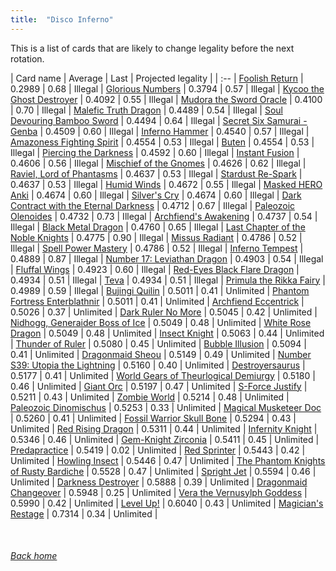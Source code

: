 ```yaml
---
title:  "Disco Inferno"
---
```


This is a list of cards that are likely to change legality before the next rotation.

| Card name | Average | Last | Projected legality |
| :-- |
[Foolish Return](https://db.ygoprodeck.com/card/?search=Foolish%20Return) | 0.2989 | 0.68 | Illegal |
[Glorious Numbers](https://db.ygoprodeck.com/card/?search=Glorious%20Numbers) | 0.3794 | 0.57 | Illegal |
[Kycoo the Ghost Destroyer](https://db.ygoprodeck.com/card/?search=Kycoo%20the%20Ghost%20Destroyer) | 0.4092 | 0.55 | Illegal |
[Mudora the Sword Oracle](https://db.ygoprodeck.com/card/?search=Mudora%20the%20Sword%20Oracle) | 0.4100 | 0.70 | Illegal |
[Malefic Truth Dragon](https://db.ygoprodeck.com/card/?search=Malefic%20Truth%20Dragon) | 0.4489 | 0.54 | Illegal |
[Soul Devouring Bamboo Sword](https://db.ygoprodeck.com/card/?search=Soul%20Devouring%20Bamboo%20Sword) | 0.4494 | 0.64 | Illegal |
[Secret Six Samurai - Genba](https://db.ygoprodeck.com/card/?search=Secret%20Six%20Samurai%20-%20Genba) | 0.4509 | 0.60 | Illegal |
[Inferno Hammer](https://db.ygoprodeck.com/card/?search=Inferno%20Hammer) | 0.4540 | 0.57 | Illegal |
[Amazoness Fighting Spirit](https://db.ygoprodeck.com/card/?search=Amazoness%20Fighting%20Spirit) | 0.4554 | 0.53 | Illegal |
[Buten](https://db.ygoprodeck.com/card/?search=Buten) | 0.4554 | 0.53 | Illegal |
[Piercing the Darkness](https://db.ygoprodeck.com/card/?search=Piercing%20the%20Darkness) | 0.4592 | 0.60 | Illegal |
[Instant Fusion](https://db.ygoprodeck.com/card/?search=Instant%20Fusion) | 0.4606 | 0.56 | Illegal |
[Mischief of the Gnomes](https://db.ygoprodeck.com/card/?search=Mischief%20of%20the%20Gnomes) | 0.4626 | 0.62 | Illegal |
[Raviel, Lord of Phantasms](https://db.ygoprodeck.com/card/?search=Raviel,%20Lord%20of%20Phantasms) | 0.4637 | 0.53 | Illegal |
[Stardust Re-Spark](https://db.ygoprodeck.com/card/?search=Stardust%20Re-Spark) | 0.4637 | 0.53 | Illegal |
[Humid Winds](https://db.ygoprodeck.com/card/?search=Humid%20Winds) | 0.4672 | 0.55 | Illegal |
[Masked HERO Anki](https://db.ygoprodeck.com/card/?search=Masked%20HERO%20Anki) | 0.4674 | 0.60 | Illegal |
[Silver's Cry](https://db.ygoprodeck.com/card/?search=Silver's%20Cry) | 0.4674 | 0.60 | Illegal |
[Dark Contract with the Eternal Darkness](https://db.ygoprodeck.com/card/?search=Dark%20Contract%20with%20the%20Eternal%20Darkness) | 0.4712 | 0.67 | Illegal |
[Paleozoic Olenoides](https://db.ygoprodeck.com/card/?search=Paleozoic%20Olenoides) | 0.4732 | 0.73 | Illegal |
[Archfiend's Awakening](https://db.ygoprodeck.com/card/?search=Archfiend's%20Awakening) | 0.4737 | 0.54 | Illegal |
[Black Metal Dragon](https://db.ygoprodeck.com/card/?search=Black%20Metal%20Dragon) | 0.4760 | 0.65 | Illegal |
[Last Chapter of the Noble Knights](https://db.ygoprodeck.com/card/?search=Last%20Chapter%20of%20the%20Noble%20Knights) | 0.4775 | 0.90 | Illegal |
[Missus Radiant](https://db.ygoprodeck.com/card/?search=Missus%20Radiant) | 0.4786 | 0.52 | Illegal |
[Spell Power Mastery](https://db.ygoprodeck.com/card/?search=Spell%20Power%20Mastery) | 0.4786 | 0.52 | Illegal |
[Inferno Tempest](https://db.ygoprodeck.com/card/?search=Inferno%20Tempest) | 0.4889 | 0.87 | Illegal |
[Number 17: Leviathan Dragon](https://db.ygoprodeck.com/card/?search=Number%2017:%20Leviathan%20Dragon) | 0.4903 | 0.54 | Illegal |
[Fluffal Wings](https://db.ygoprodeck.com/card/?search=Fluffal%20Wings) | 0.4923 | 0.60 | Illegal |
[Red-Eyes Black Flare Dragon](https://db.ygoprodeck.com/card/?search=Red-Eyes%20Black%20Flare%20Dragon) | 0.4934 | 0.51 | Illegal |
[Teva](https://db.ygoprodeck.com/card/?search=Teva) | 0.4934 | 0.51 | Illegal |
[Primula the Rikka Fairy](https://db.ygoprodeck.com/card/?search=Primula%20the%20Rikka%20Fairy) | 0.4989 | 0.59 | Illegal |
[Bujingi Quilin](https://db.ygoprodeck.com/card/?search=Bujingi%20Quilin) | 0.5011 | 0.41 | Unlimited |
[Phantom Fortress Enterblathnir](https://db.ygoprodeck.com/card/?search=Phantom%20Fortress%20Enterblathnir) | 0.5011 | 0.41 | Unlimited |
[Archfiend Eccentrick](https://db.ygoprodeck.com/card/?search=Archfiend%20Eccentrick) | 0.5026 | 0.37 | Unlimited |
[Dark Ruler No More](https://db.ygoprodeck.com/card/?search=Dark%20Ruler%20No%20More) | 0.5045 | 0.42 | Unlimited |
[Nidhogg, Generaider Boss of Ice](https://db.ygoprodeck.com/card/?search=Nidhogg,%20Generaider%20Boss%20of%20Ice) | 0.5049 | 0.48 | Unlimited |
[White Rose Dragon](https://db.ygoprodeck.com/card/?search=White%20Rose%20Dragon) | 0.5049 | 0.48 | Unlimited |
[Insect Knight](https://db.ygoprodeck.com/card/?search=Insect%20Knight) | 0.5063 | 0.44 | Unlimited |
[Thunder of Ruler](https://db.ygoprodeck.com/card/?search=Thunder%20of%20Ruler) | 0.5080 | 0.45 | Unlimited |
[Bubble Illusion](https://db.ygoprodeck.com/card/?search=Bubble%20Illusion) | 0.5094 | 0.41 | Unlimited |
[Dragonmaid Sheou](https://db.ygoprodeck.com/card/?search=Dragonmaid%20Sheou) | 0.5149 | 0.49 | Unlimited |
[Number S39: Utopia the Lightning](https://db.ygoprodeck.com/card/?search=Number%20S39:%20Utopia%20the%20Lightning) | 0.5160 | 0.40 | Unlimited |
[Destroyersaurus](https://db.ygoprodeck.com/card/?search=Destroyersaurus) | 0.5177 | 0.41 | Unlimited |
[World Gears of Theurlogical Demiurgy](https://db.ygoprodeck.com/card/?search=World%20Gears%20of%20Theurlogical%20Demiurgy) | 0.5180 | 0.46 | Unlimited |
[Giant Orc](https://db.ygoprodeck.com/card/?search=Giant%20Orc) | 0.5197 | 0.47 | Unlimited |
[S-Force Justify](https://db.ygoprodeck.com/card/?search=S-Force%20Justify) | 0.5211 | 0.43 | Unlimited |
[Zombie World](https://db.ygoprodeck.com/card/?search=Zombie%20World) | 0.5214 | 0.48 | Unlimited |
[Paleozoic Dinomischus](https://db.ygoprodeck.com/card/?search=Paleozoic%20Dinomischus) | 0.5253 | 0.33 | Unlimited |
[Magical Musketeer Doc](https://db.ygoprodeck.com/card/?search=Magical%20Musketeer%20Doc) | 0.5260 | 0.41 | Unlimited |
[Fossil Warrior Skull Bone](https://db.ygoprodeck.com/card/?search=Fossil%20Warrior%20Skull%20Bone) | 0.5294 | 0.43 | Unlimited |
[Red Rising Dragon](https://db.ygoprodeck.com/card/?search=Red%20Rising%20Dragon) | 0.5311 | 0.44 | Unlimited |
[Infernity Knight](https://db.ygoprodeck.com/card/?search=Infernity%20Knight) | 0.5346 | 0.46 | Unlimited |
[Gem-Knight Zirconia](https://db.ygoprodeck.com/card/?search=Gem-Knight%20Zirconia) | 0.5411 | 0.45 | Unlimited |
[Predapractice](https://db.ygoprodeck.com/card/?search=Predapractice) | 0.5419 | 0.02 | Unlimited |
[Red Sprinter](https://db.ygoprodeck.com/card/?search=Red%20Sprinter) | 0.5443 | 0.42 | Unlimited |
[Howling Insect](https://db.ygoprodeck.com/card/?search=Howling%20Insect) | 0.5446 | 0.47 | Unlimited |
[The Phantom Knights of Rusty Bardiche](https://db.ygoprodeck.com/card/?search=The%20Phantom%20Knights%20of%20Rusty%20Bardiche) | 0.5528 | 0.47 | Unlimited |
[Spright Jet](https://db.ygoprodeck.com/card/?search=Spright%20Jet) | 0.5594 | 0.46 | Unlimited |
[Darkness Destroyer](https://db.ygoprodeck.com/card/?search=Darkness%20Destroyer) | 0.5888 | 0.39 | Unlimited |
[Dragonmaid Changeover](https://db.ygoprodeck.com/card/?search=Dragonmaid%20Changeover) | 0.5948 | 0.25 | Unlimited |
[Vera the Vernusylph Goddess](https://db.ygoprodeck.com/card/?search=Vera%20the%20Vernusylph%20Goddess) | 0.5990 | 0.42 | Unlimited |
[Level Up!](https://db.ygoprodeck.com/card/?search=Level%20Up!) | 0.6040 | 0.43 | Unlimited |
[Magician's Restage](https://db.ygoprodeck.com/card/?search=Magician's%20Restage) | 0.7314 | 0.34 | Unlimited |

<br>

###### [Back home](index)
